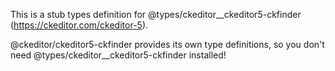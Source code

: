This is a stub types definition for @types/ckeditor__ckeditor5-ckfinder (https://ckeditor.com/ckeditor-5).

@ckeditor/ckeditor5-ckfinder provides its own type definitions, so you don't need @types/ckeditor__ckeditor5-ckfinder installed!